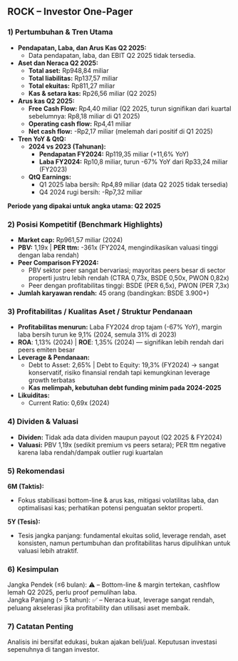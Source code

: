 ## ROCK – Investor One-Pager

### 1) Pertumbuhan & Tren Utama
- **Pendapatan, Laba, dan Arus Kas Q2 2025:**  
  - Data pendapatan, laba, dan EBIT Q2 2025 tidak tersedia.
- **Aset dan Neraca Q2 2025:**
  - **Total aset:** Rp948,84 miliar  
  - **Total liabilitas:** Rp137,57 miliar  
  - **Total ekuitas:** Rp811,27 miliar  
  - **Kas & setara kas:** Rp26,56 miliar (Q2 2025)
- **Arus kas Q2 2025:**
  - **Free Cash Flow:** Rp4,40 miliar (Q2 2025, turun signifikan dari kuartal sebelumnya: Rp8,18 miliar di Q1 2025)
  - **Operating cash flow:** Rp4,41 miliar  
  - **Net cash flow:** -Rp2,17 miliar (melemah dari positif di Q1 2025)
- **Tren YoY & QtQ:**
  - **2024 vs 2023 (Tahunan):**
    - **Pendapatan FY2024:** Rp119,35 miliar (+11,6% YoY)
    - **Laba FY2024:** Rp10,8 miliar, turun -67% YoY dari Rp33,24 miliar (FY2023)
  - **QtQ Earnings:**
    - Q1 2025 laba bersih: Rp4,89 miliar (data Q2 2025 tidak tersedia)
    - Q4 2024 rugi bersih: -Rp7,32 miliar

**Periode yang dipakai untuk angka utama: Q2 2025**

### 2) Posisi Kompetitif (Benchmark Highlights)
- **Market cap:** Rp961,57 miliar (2024)
- **PBV:** 1,19x | **PER ttm:** -361x (FY2024, mengindikasikan valuasi tinggi dengan laba rendah)
- **Peer Comparison FY2024:**
  - PBV sektor peer sangat bervariasi; mayoritas peers besar di sector properti justru lebih rendah (CTRA 0,73x, BSDE 0,50x, PWON 0,82x)
  - Peer dengan profitabilitas tinggi: BSDE (PER 6,5x), PWON (PER 7,3x)
- **Jumlah karyawan rendah:** 45 orang (bandingkan: BSDE 3.900+)

### 3) Profitabilitas / Kualitas Aset / Struktur Pendanaan
- **Profitabilitas menurun:** Laba FY2024 drop tajam (-67% YoY), margin laba bersih turun ke 9,1% (2024, semula 31% di 2023)
- **ROA**: 1,13% (2024) | **ROE**: 1,35% (2024) — signifikan lebih rendah dari peers emiten besar
- **Leverage & Pendanaan:**  
  - Debt to Asset: 2,65% | Debt to Equity: 19,3% (FY2024) → sangat konservatif, risiko finansial rendah tapi kemungkinan leverage growth terbatas
  - **Kas melimpah, kebutuhan debt funding minim pada 2024-2025**
- **Likuiditas:**  
  - Current Ratio: 0,69x (2024)

### 4) Dividen & Valuasi
- **Dividen:** Tidak ada data dividen maupun payout (Q2 2025 & FY2024)
- **Valuasi:** PBV 1,19x (sedikit premium vs peers setara); PER ttm negative karena laba rendah/dampak outlier rugi kuartalan

### 5) Rekomendasi
**6M (Taktis):**  
- Fokus stabilisasi bottom-line & arus kas, mitigasi volatilitas laba, dan optimalisasi kas; perhatikan potensi penguatan sektor properti.

**5Y (Tesis):**  
- Tesis jangka panjang: fundamental ekuitas solid, leverage rendah, aset konsisten, namun pertumbuhan dan profitabilitas harus dipulihkan untuk valuasi lebih atraktif.

### 6) Kesimpulan
Jangka Pendek (≤6 bulan): ⚠️ – Bottom-line & margin tertekan, cashflow lemah Q2 2025, perlu proof pemulihan laba.  
Jangka Panjang (> 5 tahun): ✅ – Neraca kuat, leverage sangat rendah, peluang akselerasi jika profitability dan utilisasi aset membaik.

### 7) Catatan Penting
Analisis ini bersifat edukasi, bukan ajakan beli/jual. Keputusan investasi sepenuhnya di tangan investor.